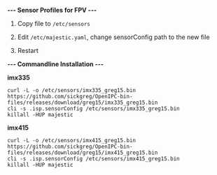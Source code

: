 **--- Sensor Profiles for FPV ---**


1.  Copy file to `/etc/sensors`
  
3.  Edit `/etc/majestic.yaml`, change sensorConfig path to the new file
  
5.  Restart


**--- Commandline Installation ---**

**imx335**
```
curl -L -o /etc/sensors/imx335_greg15.bin https://github.com/sickgreg/OpenIPC-bin-files/releases/download/greg15/imx335_greg15.bin
cli -s .isp.sensorConfig /etc/sensors/imx335_greg15.bin
killall -HUP majestic
```

**imx415**
```
curl -L -o /etc/sensors/imx415_greg15.bin https://github.com/sickgreg/OpenIPC-bin-files/releases/download/greg15/imx415_greg15.bin
cli -s .isp.sensorConfig /etc/sensors/imx415_greg15.bin
killall -HUP majestic
```

